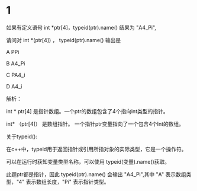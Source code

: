# 1
如果有定义语句 int *ptr[4]，typeid(ptr).name() 结果为 "A4_Pi",

请问对 int *(ptr[4]) ， typeid(ptr).name() 输出是

A PPi

B A4_Pi

C PA4_i

D A4_i

解析：

int * ptr[4]  是指针数组。一个ptr的数组包含了4个指向int类型的指针。

int* （ptr[4]） 是数组指针。 一个指针ptr变量指向了一个包含4个Int的数组。

关于typeid():

在c++中，typeid用于返回指针或引用所指对象的实际类型，它是一个操作符。

可以在运行时获知变量类型名称，可以使用 typeid(变量).name()获取。

此题ptr都是指针，因此 typeid(ptr).name() 会输出 "A4_Pi",其中 "A" 表示数组类型，"4" 表示数组长度，"Pi" 表示指针类型。
